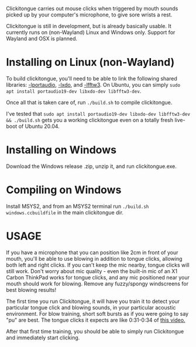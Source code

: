 Clickitongue carries out mouse clicks when triggered by mouth sounds picked
up by your computer's microphone, to give sore wrists a rest.

Clickitongue is still in development, but is already basically usable. It
currently runs on (non-Wayland) Linux and Windows only. Support for Wayland and
OSX is planned.

# Installing on Linux (non-Wayland)

To build clickitongue, you'll need to be able to link the following shared
libraries: [-lportaudio](http://www.portaudio.com/),
[-lxdo](https://github.com/jordansissel/xdotool), and
[-lfftw3](https://www.fftw.org/). On Ubuntu, you can simply
`sudo apt install portaudio19-dev libxdo-dev libfftw3-dev`.

Once all that is taken care of, run `./build.sh` to compile clickitongue.

I've tested that
`sudo apt install portaudio19-dev libxdo-dev libfftw3-dev && ./build.sh`
gets you a working clickitongue even on a totally fresh live-boot of Ubuntu 20.04.

# Installing on Windows

Download the Windows release .zip, unzip it, and run clickitongue.exe.

# Compiling on Windows

Install MSYS2, and from an MSYS2 terminal run `./build.sh windows.ccbuildfile`
in the main clickitongue dir.

# USAGE

If you have a microphone that you can position like 2cm in front of your mouth,
you'll be able to use blowing in addition to tongue clicks, allowing both left
and right clicks. If you can't keep the mic nearby, tongue clicks will still
work. Don't worry about mic quality - even the built-in mic of an X1 Carbon
ThinkPad works for tongue clicks, and any mic positioned near your mouth should
work for blowing. Remove any fuzzy/spongy windscreens for best blowing results!

The first time you run Clickitongue, it will have you train it to detect your
particular tongue click and blowing sounds, in your particular acoustic
environment. For blow training, short soft bursts as if you were going to say
"pu" are best. The tongue clicks it expects are like 0:31-0:34 of
[this video.](https://youtu.be/L7sWPZArUN0?t=31)

After that first time training, you should be able to simply run Clickitongue
and immediately start clicking.
